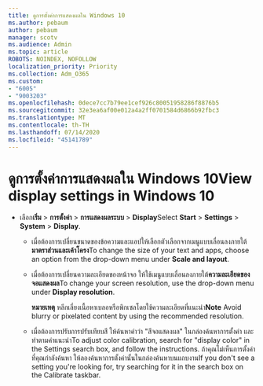 ```yaml
---
title: ดูการตั้งค่าการแสดงผลใน Windows 10
ms.author: pebaum
author: pebaum
manager: scotv
ms.audience: Admin
ms.topic: article
ROBOTS: NOINDEX, NOFOLLOW
localization_priority: Priority
ms.collection: Adm_O365
ms.custom:
- "6005"
- "9003203"
ms.openlocfilehash: 0dece7cc7b79ee1cef926c80051958286f8876b5
ms.sourcegitcommit: 32e3ea6af00e012a4a2ff0701584d6866b92fbc3
ms.translationtype: MT
ms.contentlocale: th-TH
ms.lasthandoff: 07/14/2020
ms.locfileid: "45141789"
---
```

# <a name="view-display-settings-in-windows-10"></a><span data-ttu-id="85454-102">ดูการตั้งค่าการแสดงผลใน Windows 10</span><span class="sxs-lookup"><span data-stu-id="85454-102">View display settings in Windows 10</span></span>

- <span data-ttu-id="85454-103">เลือก**เริ่ม**   >  **การตั้งค่า**   >  **การแสดงผลระบบ**  >  **Display**</span><span class="sxs-lookup"><span data-stu-id="85454-103">Select **Start**  > **Settings**  > **System** > **Display**.</span></span>
    -  <span data-ttu-id="85454-104">เมื่อต้องการเปลี่ยนขนาดของข้อความและแอปให้เลือกตัวเลือกจากเมนูแบบเลื่อนลงภายใต้**มาตราส่วนและเค้าโครง**</span><span class="sxs-lookup"><span data-stu-id="85454-104">To change the size of your text and apps, choose an option from the drop-down menu under  **Scale and layout**.</span></span>
    - <span data-ttu-id="85454-105">เมื่อต้องการเปลี่ยนความละเอียดของหน้าจอ ให้ใช้เมนูแบบเลื่อนลงภายใต้**ความละเอียดของจอแสดงผล**</span><span class="sxs-lookup"><span data-stu-id="85454-105">To change your screen resolution, use the drop-down menu under **Display resolution**.</span></span>
     
      <span data-ttu-id="85454-106">**หมายเหตุ** หลีกเลี่ยงเนื้อหาเบลอหรือพิกเซลโดยใช้ความละเอียดที่แนะนํา</span><span class="sxs-lookup"><span data-stu-id="85454-106">**Note** Avoid blurry or pixelated content by using the recommended resolution.</span></span>
    - <span data-ttu-id="85454-107">เมื่อต้องการปรับการปรับเทียบสี ให้ค้นหาคําว่า "สีจอแสดงผล" ในกล่องค้นหาการตั้งค่า และทําตามคําแนะนํา</span><span class="sxs-lookup"><span data-stu-id="85454-107">To adjust color calibration, search for "display color" in the Settings search box, and follow the instructions.</span></span> <span data-ttu-id="85454-108">ถ้าคุณไม่เห็นการตั้งค่าที่คุณกําลังค้นหา ให้ลองค้นหาการตั้งค่านั้นในกล่องค้นหาบนแถบงาน</span><span class="sxs-lookup"><span data-stu-id="85454-108">If you don't see a setting you're looking for, try searching for it in the search box on the Calibrate taskbar.</span></span>